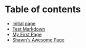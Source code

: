 # Table of contents

* [Initial page](README.md)
* [Test Markdown](test-markdown.md)
* [My First Page](my-first-page.md)
* [Shawn's Awesome Page](shawn-was-here.md)

